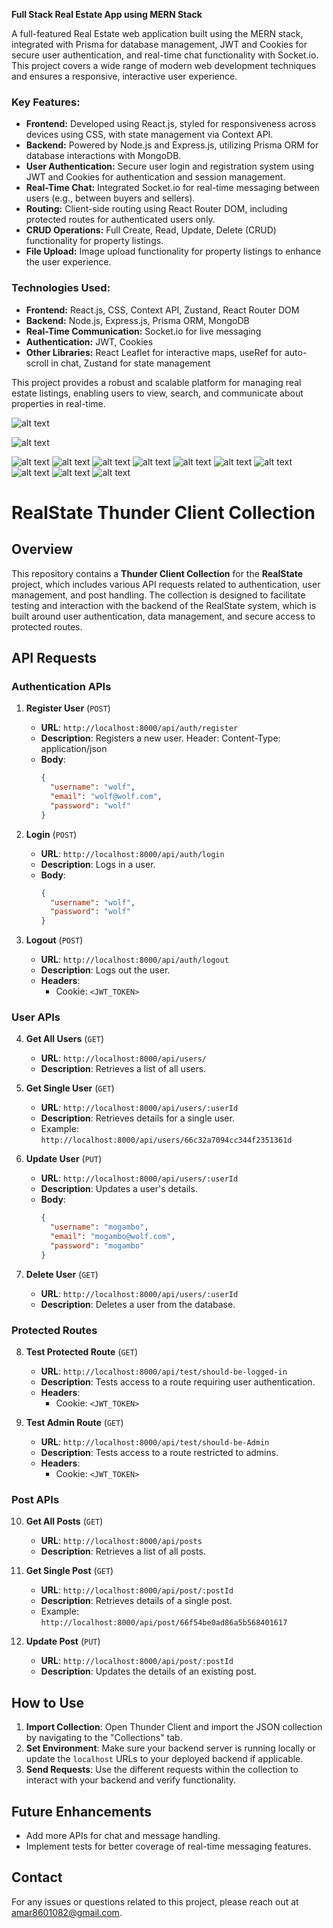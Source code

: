 **Full Stack Real Estate App using MERN Stack**

A full-featured Real Estate web application built using the MERN stack, integrated with Prisma for database management, JWT and Cookies for secure user authentication, and real-time chat functionality with Socket.io. This project covers a wide range of modern web development techniques and ensures a responsive, interactive user experience.

### **Key Features:**
- **Frontend:** Developed using React.js, styled for responsiveness across devices using CSS, with state management via Context API.
- **Backend:** Powered by Node.js and Express.js, utilizing Prisma ORM for database interactions with MongoDB.
- **User Authentication:** Secure user login and registration system using JWT and Cookies for authentication and session management.
- **Real-Time Chat:** Integrated Socket.io for real-time messaging between users (e.g., between buyers and sellers).
- **Routing:** Client-side routing using React Router DOM, including protected routes for authenticated users only.
- **CRUD Operations:** Full Create, Read, Update, Delete (CRUD) functionality for property listings.
- **File Upload:** Image upload functionality for property listings to enhance the user experience.
<!-- https://cloudinary.com/documentation/react_image_and_video_upload -->

### **Technologies Used:**
- **Frontend:** React.js, CSS, Context API, Zustand, React Router DOM
- **Backend:** Node.js, Express.js, Prisma ORM, MongoDB
- **Real-Time Communication:** Socket.io for live messaging
- **Authentication:** JWT, Cookies
- **Other Libraries:** React Leaflet for interactive maps, useRef for auto-scroll in chat, Zustand for state management

This project provides a robust and scalable platform for managing real estate listings, enabling users to view, search, and communicate about properties in real-time.




![alt text](ER-DIAGRAM/1.png)
<!-- ------------------------------------ -->
![alt text](ER-DIAGRAM/2.png)

![alt text](ER-DIAGRAM/a.png)
![alt text](ER-DIAGRAM/b.png)
![alt text](ER-DIAGRAM/c.png)
![alt text](ER-DIAGRAM/d.png)
![alt text](ER-DIAGRAM/e.png)
![alt text](ER-DIAGRAM/f.png)
![alt text](ER-DIAGRAM/g.png)
![alt text](ER-DIAGRAM/h.png)
![alt text](ER-DIAGRAM/i.png)
![alt text](ER-DIAGRAM/j.png)


# RealState Thunder Client Collection

## Overview

This repository contains a **Thunder Client Collection** for the **RealState** project, which includes various API requests related to authentication, user management, and post handling. The collection is designed to facilitate testing and interaction with the backend of the RealState system, which is built around user authentication, data management, and secure access to protected routes.




## API Requests

### Authentication APIs

1. **Register User** (`POST`)
   - **URL**: `http://localhost:8000/api/auth/register`
   - **Description**: Registers a new user.
   Header:
   Content-Type: application/json
   - **Body**:
     ```json
     {
       "username": "wolf",
       "email": "wolf@wolf.com",
       "password": "wolf"
     }
     ```

2. **Login** (`POST`)
   - **URL**: `http://localhost:8000/api/auth/login`
   - **Description**: Logs in a user.
   - **Body**:
     ```json
     {
       "username": "wolf",
       "password": "wolf"
     }
     ```

3. **Logout** (`POST`)
   - **URL**: `http://localhost:8000/api/auth/logout`
   - **Description**: Logs out the user.
   - **Headers**:
     - Cookie: `<JWT_TOKEN>`

### User APIs

4. **Get All Users** (`GET`)
   - **URL**: `http://localhost:8000/api/users/`
   - **Description**: Retrieves a list of all users.

5. **Get Single User** (`GET`)
   - **URL**: `http://localhost:8000/api/users/:userId`
   - **Description**: Retrieves details for a single user.
   - Example: `http://localhost:8000/api/users/66c32a7094cc344f2351361d`

6. **Update User** (`PUT`)
   - **URL**: `http://localhost:8000/api/users/:userId`
   - **Description**: Updates a user's details.
   - **Body**:
     ```json
     {
       "username": "mogambo",
       "email": "mogambo@wolf.com",
       "password": "mogambo"
     }
     ```

7. **Delete User** (`GET`)
   - **URL**: `http://localhost:8000/api/users/:userId`
   - **Description**: Deletes a user from the database.

### Protected Routes

8. **Test Protected Route** (`GET`)
   - **URL**: `http://localhost:8000/api/test/should-be-logged-in`
   - **Description**: Tests access to a route requiring user authentication.
   - **Headers**:
     - Cookie: `<JWT_TOKEN>`

9. **Test Admin Route** (`GET`)
   - **URL**: `http://localhost:8000/api/test/should-be-Admin`
   - **Description**: Tests access to a route restricted to admins.
   - **Headers**:
     - Cookie: `<JWT_TOKEN>`

### Post APIs

10. **Get All Posts** (`GET`)
    - **URL**: `http://localhost:8000/api/posts`
    - **Description**: Retrieves a list of all posts.

11. **Get Single Post** (`GET`)
    - **URL**: `http://localhost:8000/api/post/:postId`
    - **Description**: Retrieves details of a single post.
    - Example: `http://localhost:8000/api/post/66f54be0ad86a5b568401617`

12. **Update Post** (`PUT`)
    - **URL**: `http://localhost:8000/api/post/:postId`
    - **Description**: Updates the details of an existing post.

## How to Use

1. **Import Collection**: Open Thunder Client and import the JSON collection by navigating to the "Collections" tab.
2. **Set Environment**: Make sure your backend server is running locally or update the `localhost` URLs to your deployed backend if applicable.
3. **Send Requests**: Use the different requests within the collection to interact with your backend and verify functionality.

## Future Enhancements

- Add more APIs for chat and message handling.
- Implement tests for better coverage of real-time messaging features.

## Contact

For any issues or questions related to this project, please reach out at amar8601082@gmail.com.
